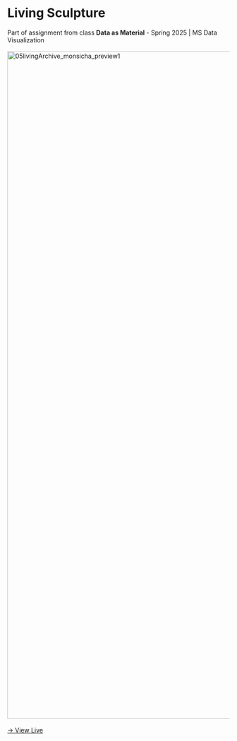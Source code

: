 # Living Sculpture
Part of assignment from class **Data as Material** - Spring 2025 | MS Data Visualization
<br><br>
<img width="1512" alt="05livingArchive_monsicha_preview1" src="https://github.com/user-attachments/assets/ace4ca7c-7fe8-4a35-a579-3313d2e0ae82" />
<br><br>
[→ View Live](https://monsichasris.github.io/living-sculpture/)

